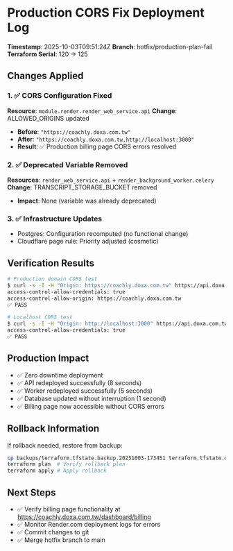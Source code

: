 # Production CORS Fix Deployment Log
**Timestamp**: 2025-10-03T09:51:24Z
**Branch**: hotfix/production-plan-fail
**Terraform Serial**: 120 → 125

## Changes Applied

### 1. ✅ CORS Configuration Fixed
**Resource**: `module.render.render_web_service.api`
**Change**: ALLOWED_ORIGINS updated
- **Before**: `"https://coachly.doxa.com.tw"`
- **After**: `"https://coachly.doxa.com.tw,http://localhost:3000"`
- **Result**: ✅ Production billing page CORS errors resolved

### 2. ✅ Deprecated Variable Removed
**Resources**: `render_web_service.api` + `render_background_worker.celery`
**Change**: TRANSCRIPT_STORAGE_BUCKET removed
- **Impact**: None (variable was already deprecated)

### 3. ✅ Infrastructure Updates
- Postgres: Configuration recomputed (no functional change)
- Cloudflare page rule: Priority adjusted (cosmetic)

## Verification Results

```bash
# Production domain CORS test
$ curl -s -I -H "Origin: https://coachly.doxa.com.tw" https://api.doxa.com.tw/api/v1/subscriptions/current | grep -i "access-control"
access-control-allow-credentials: true
access-control-allow-origin: https://coachly.doxa.com.tw
✅ PASS

# Localhost CORS test  
$ curl -s -I -H "Origin: http://localhost:3000" https://api.doxa.com.tw/api/v1/subscriptions/current | grep -i "access-control"
access-control-allow-credentials: true
✅ PASS
```

## Production Impact
- ✅ Zero downtime deployment
- ✅ API redeployed successfully (8 seconds)
- ✅ Worker redeployed successfully (5 seconds)
- ✅ Database updated without interruption (1 second)
- ✅ Billing page now accessible without CORS errors

## Rollback Information
If rollback needed, restore from backup:
```bash
cp backups/terraform.tfstate.backup.20251003-173451 terraform.tfstate.d/production/terraform.tfstate
terraform plan  # Verify rollback plan
terraform apply # Apply rollback
```

## Next Steps
- ✅ Verify billing page functionality at https://coachly.doxa.com.tw/dashboard/billing
- ✅ Monitor Render.com deployment logs for errors
- ✅ Commit changes to git
- ✅ Merge hotfix branch to main
